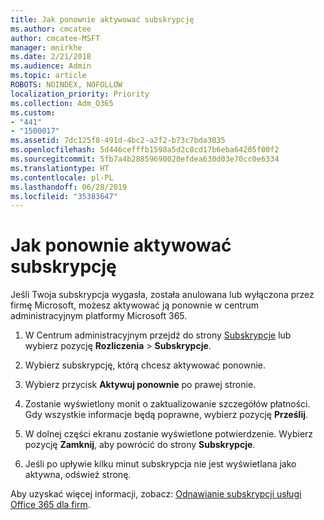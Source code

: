 ```yaml
---
title: Jak ponownie aktywować subskrypcję
ms.author: cmcatee
author: cmcatee-MSFT
manager: mnirkhe
ms.date: 2/21/2018
ms.audience: Admin
ms.topic: article
ROBOTS: NOINDEX, NOFOLLOW
localization_priority: Priority
ms.collection: Adm_O365
ms.custom:
- "441"
- "1500017"
ms.assetid: 7dc125f8-491d-4bc2-a2f2-b73c7bda3035
ms.openlocfilehash: 5d446cefffb1598a5d2c8cd17b6eba64205f00f2
ms.sourcegitcommit: 5fb7a4b28859690020efdea630d03e70cc0e6334
ms.translationtype: HT
ms.contentlocale: pl-PL
ms.lasthandoff: 06/28/2019
ms.locfileid: "35383647"
---
```

# <a name="how-to-reactivate-a-subscription"></a>Jak ponownie aktywować subskrypcję

Jeśli Twoja subskrypcja wygasła, została anulowana lub wyłączona przez firmę Microsoft, możesz aktywować ją ponownie w centrum administracyjnym platformy Microsoft 365.
  
1. W Centrum administracyjnym przejdź do strony [Subskrypcje](https://go.microsoft.com/fwlink/p/?linkid=842054) lub wybierz pozycję **Rozliczenia** \> **Subskrypcje**.

2. Wybierz subskrypcję, którą chcesz aktywować ponownie.

3. Wybierz przycisk **Aktywuj ponownie** po prawej stronie.

4. Zostanie wyświetlony monit o zaktualizowanie szczegółów płatności. Gdy wszystkie informacje będą poprawne, wybierz pozycję **Prześlij**.

5. W dolnej części ekranu zostanie wyświetlone potwierdzenie. Wybierz pozycję **Zamknij**, aby powrócić do strony **Subskrypcje**.

6. Jeśli po upływie kilku minut subskrypcja nie jest wyświetlana jako aktywna, odśwież stronę.

Aby uzyskać więcej informacji, zobacz: [Odnawianie subskrypcji usługi Office 365 dla firm](https://support.office.com/article/8d83b530-f4ca-47f6-a666-e5791cbacc7e).
  